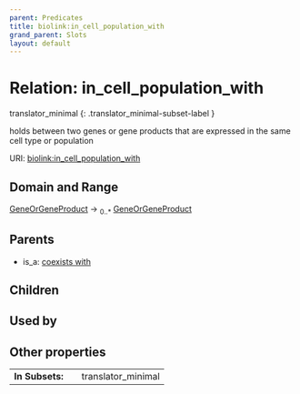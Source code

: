 ```yaml
---
parent: Predicates
title: biolink:in_cell_population_with
grand_parent: Slots
layout: default
---
```


# Relation: in_cell_population_with

translator_minimal
{: .translator_minimal-subset-label }


holds between two genes or gene products that are expressed in the same cell type or population

URI: [biolink:in_cell_population_with](https://w3id.org/biolink/vocab/in_cell_population_with)

## Domain and Range

[GeneOrGeneProduct](GeneOrGeneProduct.md) ->  <sub>0..*</sub> [GeneOrGeneProduct](GeneOrGeneProduct.md)

## Parents

 *  is_a: [coexists with](coexists_with.md)

## Children


## Used by


## Other properties

|  |  |  |
| --- | --- | --- |
| **In Subsets:** | | translator_minimal |

